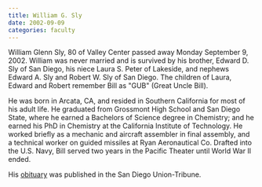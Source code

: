 ```yaml
---
title: William G. Sly
date: 2002-09-09
categories: faculty
---
```

William Glenn Sly, 80 of Valley Center passed away Monday September 9, 2002. William was never married and is survived by his brother, Edward D. Sly of San Diego, his niece Laura S. Peter of Lakeside, and nephews Edward A. Sly and Robert W. Sly of San Diego. The children of Laura, Edward and Robert remember Bill as "GUB" (Great Uncle Bill).

He was born in Arcata, CA, and resided in Southern California for most of his adult life. He graduated from Grossmont High School and San Diego State, where he earned a Bachelors of Science degree in Chemistry; and he earned his PhD in Chemistry at the California Institute of Technology. He worked briefly as a mechanic and aircraft assembler in final assembly, and a technical worker on guided missiles at Ryan Aeronautical Co. Drafted into the U.S. Navy, Bill served two years in the Pacific Theater until World War II ended.

His [obituary](https://www.legacy.com/obituaries/sandiegouniontribune/obituary.aspx?n=william-g-sly&pid=1235786) was published in the San Diego Union-Tribune.
